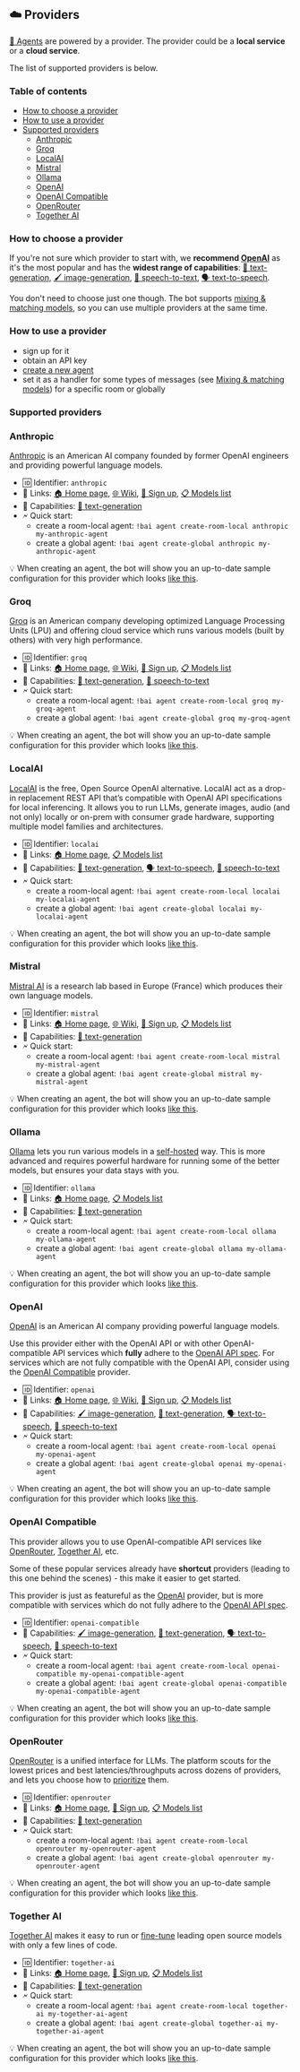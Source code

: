 ## ☁️ Providers

[🤖 Agents](./agents.md) are powered by a provider. The provider could be a **local service** or a **cloud service**.

The list of supported providers is below.


### Table of contents

- [How to choose a provider](#how-to-choose-a-provider)
- [How to use a provider](#how-to-use-a-provider)
- [Supported providers](#supported-providers)
  - [Anthropic](#anthropic)
  - [Groq](#groq)
  - [LocalAI](#localai)
  - [Mistral](#mistral)
  - [Ollama](#ollama)
  - [OpenAI](#openai)
  - [OpenAI Compatible](#openai-compatible)
  - [OpenRouter](#openrouter)
  - [Together AI](#together-ai)


### How to choose a provider

If you're not sure which provider to start with, we **recommend [OpenAI](#openai)** as it's the most popular and has the **widest range of capabilities**: [💬 text-generation](./features.md#-text-generation), [🖌️ image-generation](./features.md#️-image-generation), [🦻 speech-to-text](./features.md#-speech-to-text), [🗣️ text-to-speech](./features.md#️-text-to-speech).

You don't need to choose just one though. The bot supports [mixing & matching models](./features.md#-mixing--matching-models), so you can use multiple providers at the same time.


### How to use a provider

- sign up for it
- obtain an API key
- [create a new agent](./agents.md#creating-agents)
- set it as a handler for some types of messages (see [Mixing & matching models](./features.md#-mixing--matching-models)) for a specific room or globally


### Supported providers

### Anthropic

[Anthropic](https://www.anthropic.com/) is an American AI company founded by former OpenAI engineers and providing powerful language models.

- 🆔 Identifier: `anthropic`
- 🔗 Links: [🏠 Home page](https://www.anthropic.com/), [🌐 Wiki](https://en.wikipedia.org/wiki/Anthropic), [👤 Sign up](https://console.anthropic.com/), [📋 Models list](https://docs.anthropic.com/en/docs/about-claude/models)
- 🌟 Capabilities: [💬 text-generation](./features.md#-text-generation)
- 🗲 Quick start:
  - create a room-local agent: `!bai agent create-room-local anthropic my-anthropic-agent`
  - create a global agent: `!bai agent create-global anthropic my-anthropic-agent`

💡 When creating an agent, the bot will show you an up-to-date sample configuration for this provider which looks [like this](./sample-provider-configs/anthropic.yml).


### Groq

[Groq](https://groq.com/) is an American company developing optimized Language Processing Units (LPU) and offering cloud service which runs various models (built by others) with very high performance.

- 🆔 Identifier: `groq`
- 🔗 Links: [🏠 Home page](https://groq.com/), [🌐 Wiki](https://en.wikipedia.org/wiki/Groq), [👤 Sign up](https://console.groq.com/login), [📋 Models list](https://console.groq.com/docs/models)
- 🌟 Capabilities: [💬 text-generation](./features.md#-text-generation), [🦻 speech-to-text](./features.md#-speech-to-text)
- 🗲 Quick start:
  - create a room-local agent: `!bai agent create-room-local groq my-groq-agent`
  - create a global agent: `!bai agent create-global groq my-groq-agent`

💡 When creating an agent, the bot will show you an up-to-date sample configuration for this provider which looks [like this](./sample-provider-configs/groq.yml).


### LocalAI

[LocalAI](https://localai.io/) is the free, Open Source OpenAI alternative. LocalAI act as a drop-in replacement REST API that’s compatible with OpenAI API specifications for local inferencing. It allows you to run LLMs, generate images, audio (and not only) locally or on-prem with consumer grade hardware, supporting multiple model families and architectures.

- 🆔 Identifier: `localai`
- 🔗 Links: [🏠 Home page](https://localai.io/), [📋 Models list](https://localai.io/gallery.html)
- 🌟 Capabilities: [💬 text-generation](./features.md#-text-generation), [🗣️ text-to-speech](./features.md#️-text-to-speech), [🦻 speech-to-text](./features.md#-speech-to-text)
- 🗲 Quick start:
  - create a room-local agent: `!bai agent create-room-local localai my-localai-agent`
  - create a global agent: `!bai agent create-global localai my-localai-agent`

💡 When creating an agent, the bot will show you an up-to-date sample configuration for this provider which looks [like this](./sample-provider-configs/localai.yml).


### Mistral

[Mistral AI](https://mistral.ai/) is a research lab based in Europe (France) which produces their own language models.

- 🆔 Identifier: `mistral`
- 🔗 Links: [🏠 Home page](https://mistral.ai/), [🌐 Wiki](https://en.wikipedia.org/wiki/Mistral_AI), [👤 Sign up](https://auth.mistral.ai/ui/registration), [📋 Models list](https://docs.mistral.ai/getting-started/models/)
- 🌟 Capabilities: [💬 text-generation](./features.md#-text-generation)
- 🗲 Quick start:
  - create a room-local agent: `!bai agent create-room-local mistral my-mistral-agent`
  - create a global agent: `!bai agent create-global mistral my-mistral-agent`

💡 When creating an agent, the bot will show you an up-to-date sample configuration for this provider which looks [like this](./sample-provider-configs/mistral.yml).


### Ollama

[Ollama](https://ollama.com/) lets you run various models in a [self-hosted](https://github.com/ollama/ollama?tab=readme-ov-file#ollama) way. This is more advanced and requires powerful hardware for running some of the better models, but ensures your data stays with you.

- 🆔 Identifier: `ollama`
- 🔗 Links: [🏠 Home page](https://ollama.com/), [📋 Models list](https://ollama.com/library)
- 🌟 Capabilities: [💬 text-generation](./features.md#-text-generation)
- 🗲 Quick start:
  - create a room-local agent: `!bai agent create-room-local ollama my-ollama-agent`
  - create a global agent: `!bai agent create-global ollama my-ollama-agent`

💡 When creating an agent, the bot will show you an up-to-date sample configuration for this provider which looks [like this](./sample-provider-configs/ollama.yml).


### OpenAI

[OpenAI](https://openai.com/) is an American AI company providing powerful language models.

Use this provider either with the OpenAI API or with other OpenAI-compatible API services which **fully** adhere to the [OpenAI API spec](https://github.com/openai/openai-openapi/).
For services which are not fully compatible with the OpenAI API, consider using the [OpenAI Compatible](#openai-compatible) provider.

- 🆔 Identifier: `openai`
- 🔗 Links: [🏠 Home page](https://openai.com/), [🌐 Wiki](https://en.wikipedia.org/wiki/OpenAI), [👤 Sign up](https://platform.openai.com/signup), [📋 Models list](https://platform.openai.com/docs/models)
- 🌟 Capabilities: [🖌️ image-generation](./features.md#️-image-generation), [💬 text-generation](./features.md#-text-generation), [🗣️ text-to-speech](./features.md#️-text-to-speech), [🦻 speech-to-text](./features.md#-speech-to-text)
- 🗲 Quick start:
  - create a room-local agent: `!bai agent create-room-local openai my-openai-agent`
  - create a global agent: `!bai agent create-global openai my-openai-agent`

💡 When creating an agent, the bot will show you an up-to-date sample configuration for this provider which looks [like this](./sample-provider-configs/openai.yml).


### OpenAI Compatible

This provider allows you to use OpenAI-compatible API services like [OpenRouter](https://openrouter.ai/), [Together AI](https://www.together.ai/), etc.

Some of these popular services already have **shortcut** providers (leading to this one behind the scenes) - this make it easier to get started.

This provider is just as featureful as the [OpenAI](#openai) provider, but is more compatible with services which do not fully adhere to the [OpenAI API spec](https://github.com/openai/openai-openapi/).

- 🆔 Identifier: `openai-compatible`
- 🌟 Capabilities: [🖌️ image-generation](./features.md#️-image-generation), [💬 text-generation](./features.md#-text-generation), [🗣️ text-to-speech](./features.md#️-text-to-speech), [🦻 speech-to-text](./features.md#-speech-to-text)
- 🗲 Quick start:
  - create a room-local agent: `!bai agent create-room-local openai-compatible my-openai-compatible-agent`
  - create a global agent: `!bai agent create-global openai-compatible my-openai-compatible-agent`

💡 When creating an agent, the bot will show you an up-to-date sample configuration for this provider which looks [like this](./sample-provider-configs/openai-compatible.yml).


### OpenRouter

[OpenRouter](https://openrouter.ai/) is a unified interface for LLMs. The platform scouts for the lowest prices and best latencies/throughputs across dozens of providers, and lets you choose how to [prioritize](https://openrouter.ai/docs/provider-routing) them.

- 🆔 Identifier: `openrouter`
- 🔗 Links: [🏠 Home page](https://openrouter.ai/), [👤 Sign up](https://openrouter.ai/), [📋 Models list](https://openrouter.ai/models)
- 🌟 Capabilities: [💬 text-generation](./features.md#-text-generation)
- 🗲 Quick start:
  - create a room-local agent: `!bai agent create-room-local openrouter my-openrouter-agent`
  - create a global agent: `!bai agent create-global openrouter my-openrouter-agent`

💡 When creating an agent, the bot will show you an up-to-date sample configuration for this provider which looks [like this](./sample-provider-configs/openrouter.yml).


### Together AI

[Together AI](https://www.together.ai/) makes it easy to run or [fine-tune](https://docs.together.ai/docs/fine-tuning-overview) leading open source models with only a few lines of code.

- 🆔 Identifier: `together-ai`
- 🔗 Links: [🏠 Home page](https://www.together.ai/), [👤 Sign up](https://api.together.ai/signup), [📋 Models list](https://api.together.xyz/models)
- 🌟 Capabilities: [💬 text-generation](./features.md#-text-generation)
- 🗲 Quick start:
  - create a room-local agent: `!bai agent create-room-local together-ai my-together-ai-agent`
  - create a global agent: `!bai agent create-global together-ai my-together-ai-agent`

💡 When creating an agent, the bot will show you an up-to-date sample configuration for this provider which looks [like this](./sample-provider-configs/together-ai.yml).
